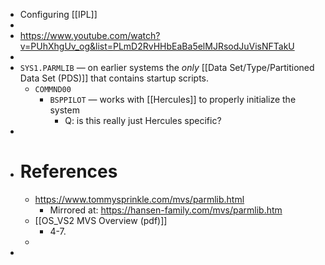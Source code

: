 - Configuring [[IPL]]
-
- https://www.youtube.com/watch?v=PUhXhgUv_og&list=PLmD2RvHHbEaBa5elMJRsodJuVisNFTakU
-
- `SYS1.PARMLIB` — on earlier systems the _only_ [[Data Set/Type/Partitioned Data Set (PDS)]] that contains startup scripts.
	- `COMMND00`
		- `BSPPILOT` — works with [[Hercules]] to properly initialize the system
			- Q: is this really just Hercules specific?
-
- # References
	- https://www.tommysprinkle.com/mvs/parmlib.html
		- Mirrored at: https://hansen-family.com/mvs/parmlib.htm
	- [[OS_VS2 MVS Overview (pdf)]]
		- 4-7.
	-
-